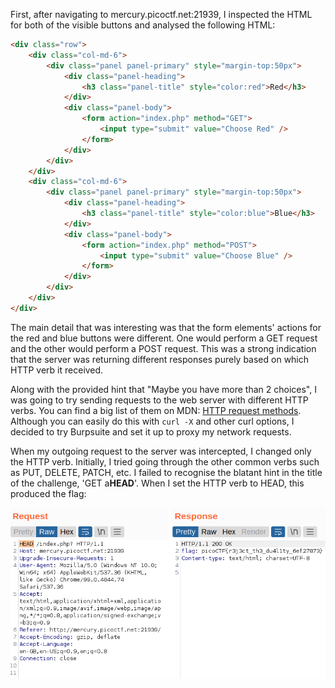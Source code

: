 First, after navigating to mercury.picoctf.net:21939, I inspected the HTML for
both of the visible buttons and analysed the following HTML:

```html
<div class="row">
    <div class="col-md-6">
        <div class="panel panel-primary" style="margin-top:50px">
            <div class="panel-heading">
                <h3 class="panel-title" style="color:red">Red</h3>
            </div>
            <div class="panel-body">
                <form action="index.php" method="GET">
                    <input type="submit" value="Choose Red" />
                </form>
            </div>
        </div>
    </div>
    <div class="col-md-6">
        <div class="panel panel-primary" style="margin-top:50px">
            <div class="panel-heading">
                <h3 class="panel-title" style="color:blue">Blue</h3>
            </div>
            <div class="panel-body">
                <form action="index.php" method="POST">
                    <input type="submit" value="Choose Blue" />
                </form>
            </div>
        </div>
    </div>
</div>
```

The main detail that was interesting was that the form elements' actions for the
red and blue buttons were different. One would perform a GET request and the
other would perform a POST request. This was a strong indication that the server
was returning different responses purely based on which HTTP verb it received.

Along with the provided hint that "Maybe you have more than 2 choices", I 
was going to try sending requests to the web server with different HTTP verbs.
You can find a big list of them on MDN: [HTTP request methods](https://developer.mozilla.org/en-US/docs/Web/HTTP/Methods). Although you can easily do this with `curl -X` and other curl
options, I decided to try Burpsuite and set it up to proxy my network requests.

When my outgoing request to the server was intercepted, I changed only the HTTP
verb. Initially, I tried going through the other common verbs such as PUT, 
DELETE, PATCH, etc. I failed to recognise the blatant hint in the title of the
challenge, 'GET a**HEAD**'. When I set the HTTP verb to HEAD, this produced the
flag:

![burpsuite](https://raw.githubusercontent.com/Tymotex/CTFs/master/pico/GET-aHEAD/burpsuite.png)
